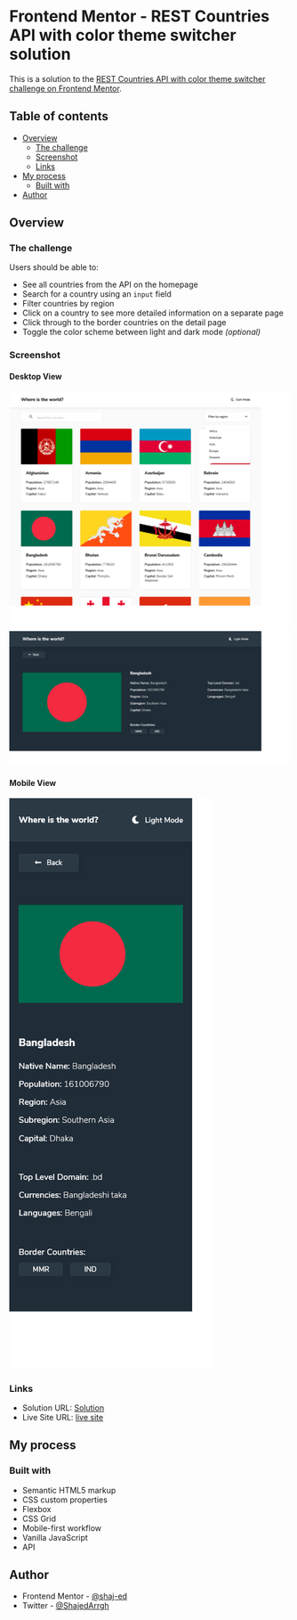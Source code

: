 # Frontend Mentor - REST Countries API with color theme switcher solution

This is a solution to the [REST Countries API with color theme switcher challenge on Frontend Mentor](https://www.frontendmentor.io/challenges/rest-countries-api-with-color-theme-switcher-5cacc469fec04111f7b848ca).

## Table of contents

- [Overview](#overview)
  - [The challenge](#the-challenge)
  - [Screenshot](#screenshot)
  - [Links](#links)
- [My process](#my-process)
  - [Built with](#built-with)
- [Author](#author)


## Overview

### The challenge

Users should be able to:

- See all countries from the API on the homepage
- Search for a country using an `input` field
- Filter countries by region
- Click on a country to see more detailed information on a separate page
- Click through to the border countries on the detail page
- Toggle the color scheme between light and dark mode _(optional)_

### Screenshot

#### Desktop View

![](./design/desktop-view.png)
![](./design/desktop-view2.png)

#### Mobile View

![](./design/mobile-view.png)

### Links

- Solution URL: [Solution](https://github.com/shaj-ed/rest-countries-api)
- Live Site URL: [live site](https://v-rest-countries-api.vercel.app/)

## My process

### Built with

- Semantic HTML5 markup
- CSS custom properties
- Flexbox
- CSS Grid
- Mobile-first workflow
- Vanilla JavaScript
- API


## Author

- Frontend Mentor - [@shaj-ed](https://www.frontendmentor.io/profile/shaj-ed)
- Twitter - [@ShajedArrgh](https://twitter.com/ShajedArrgh)

